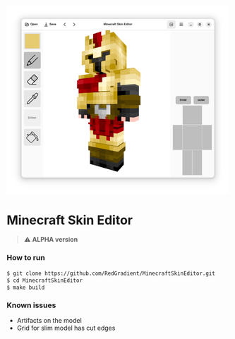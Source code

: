 ![MCSkinEditor UI](resources/screenshot-1.png)

# Minecraft Skin Editor
> ⚠️ **ALPHA version**

### How to run
```shell
$ git clone https://github.com/RedGradient/MinecraftSkinEditor.git
$ cd MinecraftSkinEditor
$ make build
```

### Known issues
* Artifacts on the model
* Grid for slim model has cut edges
